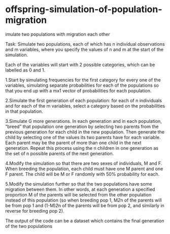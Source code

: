 # offspring-simulation-of-population-migration
imulate two populations with migration each other

Task: Simulate two populations, each of which has n individual observations and m variables, where you specify the values of n and m at the start of the simulation.

Each of the variables will start with 2 possible categories, which can be labelled as 0 and 1. 

1.Start by simulating frequencies for the first category for every one of the variables, simulating separate probabilities for each of the populations so that you end up with a mx1 vector of probabilities for each population.

2.Simulate the first generation of each population: for each of n individuals and for each of the m variables, select a category based on the probabilities in that population.

3.Simulate G more generations. In each generation and in each population, “breed” that population one generation by selecting two parents from the previous generation for each child in the new population. Then generate the child by selecting one of the values its two parents have for each variable. Each parent may be the parent of more than one child in the next generation. Repeat this process using the n children in one generation as the set of n possible parents of the next generation.

4.Modify the simulation so that there are two sexes of individuals, M and F. When breeding the population, each child must have one M parent and one F parent. The child will be M or F randomly with 50% probability for each.

5.Modify the simulation further so that the two populations have some migration between them. In other words, at each generation a specified proportion M of the parents will be selected from the other population instead of this population (so when breeding pop 1, M*2*n of the parents will be from pop 1 and (1-M)*2*n of the parents will be from pop 2, and similarly in reverse for breeding pop 2).

The output of the code can be a dataset which contains the final generation of the two populations
